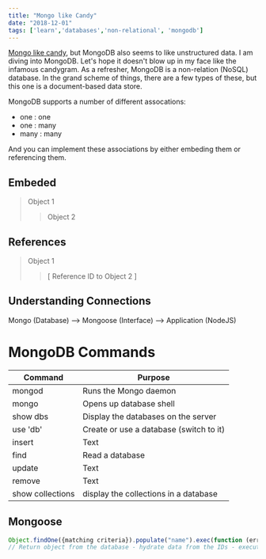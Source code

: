 ```yaml
---
title: "Mongo like Candy"
date: "2018-12-01"
tags: ['learn','databases','non-relational', 'mongodb']
---
```


[Mongo like candy](https://www.youtube.com/watch?v=P8ciVBQixpU), but MongoDB also seems to like unstructured data.  I am diving into MongoDB.  Let's hope it doesn't blow up in my face like the infamous candygram.  As a refresher, MongoDB is a non-relation (NoSQL) database.  In the grand scheme of things, there are a few types of these, but this one is a document-based data store.

MongoDB supports a number of different assocations:
- one  : one
- one  : many
- many : many

And you can implement these associations by either embeding them or referencing them.

## Embeded
> Object 1
>> Object 2

## References
> Object 1
>> [ Reference ID to Object 2 ]

## Understanding Connections
Mongo (Database) --> Mongoose (Interface) --> Application (NodeJS)

# MongoDB Commands
| Command | Purpose |
| ----------- | ----------- |
| mongod | Runs the Mongo daemon |
| mongo | Opens up database shell |
| show dbs | Display the databases on the server |
| use 'db' | Create or use a database (switch to it) |
| insert | Text |
| find | Read a database |
| update | Text |
| remove | Text |
| show collections | display the collections in a database |

## Mongoose
```javascript
Object.findOne({matching criteria}).populate("name").exec(function (err, user){ do something })
// Return object from the database - hydrate data from the IDs - execute search with callback
```
